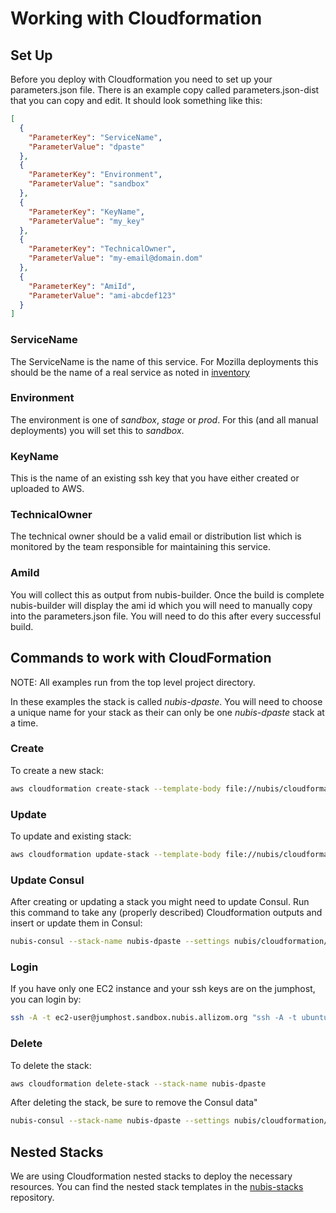 ﻿# Working with Cloudformation

## Set Up
Before you deploy with Cloudformation you need to set up your parameters.json file. There is an example copy called parameters.json-dist that you can copy and edit. It should look something like this:

```json
[
  {
    "ParameterKey": "ServiceName",
    "ParameterValue": "dpaste"
  },
  {
    "ParameterKey": "Environment",
    "ParameterValue": "sandbox"
  },
  {
    "ParameterKey": "KeyName",
    "ParameterValue": "my_key"
  },
  {
    "ParameterKey": "TechnicalOwner",
    "ParameterValue": "my-email@domain.dom"
  },
  {
    "ParameterKey": "AmiId",
    "ParameterValue": "ami-abcdef123"
  }
]
```

### ServiceName
The ServiceName is the name of this service. For Mozilla deployments this should be the name of a real service as noted in [inventory](https://inventory.mozilla.org/en-US/core/service/)

### Environment
The environment is one of *sandbox*, *stage* or *prod*. For this (and all manual deployments) you will set this to *sandbox*.

### KeyName
This is the name of an existing ssh key that you have either created or uploaded to AWS.

### TechnicalOwner
The technical owner should be a valid email or distribution list which is monitored by the team responsible for maintaining this service.

### AmiId
You will collect this as output from nubis-builder. Once the build is complete nubis-builder will display the ami id which you will need to manually copy into the parameters.json file. You will need to do this after every successful build.

## Commands to work with CloudFormation
NOTE: All examples run from the top level project directory.

In these examples the stack is called *nubis-dpaste*. You will need to choose a unique name for your stack as their can only be one *nubis-dpaste* stack at a time.

### Create
To create a new stack:
```bash
aws cloudformation create-stack --template-body file://nubis/cloudformation/main.json --parameters file://nubis/cloudformation/parameters.json --stack-name nubis-dpaste
```

### Update
To update and existing stack:
```bash
aws cloudformation update-stack --template-body file://nubis/cloudformation/main.json --parameters file://nubis/cloudformation/parameters.json --stack-name nubis-dpaste
```

### Update Consul
After creating or updating a stack you might need to update Consul. Run this command to take any (properly described) Cloudformation outputs and insert or update them in Consul:
```bash
nubis-consul --stack-name nubis-dpaste --settings nubis/cloudformation/parameters.json get-and-update
```

### Login
If you have only one EC2 instance and your ssh keys are on the jumphost, you can login by:
```bash
ssh -A -t ec2-user@jumphost.sandbox.nubis.allizom.org "ssh -A -t ubuntu@$(nubis-consul --stack-name nubis-dpaste --settings nubis/cloudformation/parameters.json get-ec2-instance-ip)"
```

### Delete
To delete the stack:
```bash
aws cloudformation delete-stack --stack-name nubis-dpaste
```

After deleting the stack, be sure to remove the Consul data"
```bash
nubis-consul --stack-name nubis-dpaste --settings nubis/cloudformation/parameters.json delete
```

## Nested Stacks
We are using Cloudformation nested stacks to deploy the necessary resources. You can find the nested stack templates in the [nubis-stacks](https://github.com/Nubisproject/nubis-stacks) repository.
